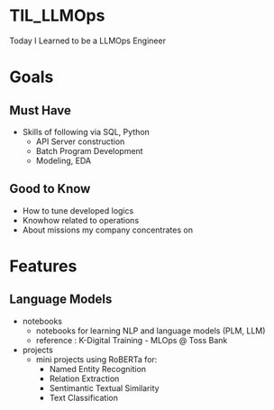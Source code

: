 # TIL_LLMOps
Today I Learned to be a LLMOps Engineer

# Goals
## Must Have
* Skills of following via SQL, Python
    * API Server construction
    * Batch Program Development
    * Modeling, EDA

## Good to Know
* How to tune developed logics
* Knowhow related to operations
* About missions my company concentrates on

# Features
## Language Models
* notebooks
    * notebooks for learning NLP and language models (PLM, LLM)
    * reference : K-Digital Training - MLOps @ Toss Bank
* projects
    * mini projects using RoBERTa for:
        * Named Entity Recognition
        * Relation Extraction
        * Sentimantic Textual Similarity
        * Text Classification
